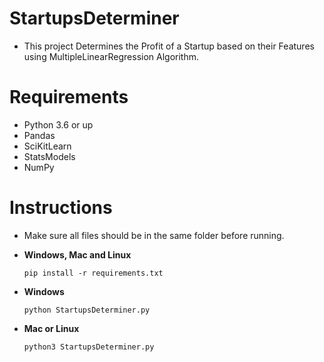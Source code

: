# StartupsDeterminer
- This project Determines the Profit of a Startup based on their Features using MultipleLinearRegression Algorithm.

# Requirements
- Python 3.6 or up
- Pandas
- SciKitLearn
- StatsModels
- NumPy

# Instructions
- Make sure all files should be in the same folder before running.

- **Windows, Mac and Linux**
  ``` 
  pip install -r requirements.txt
  ```
- **Windows**
  ```
  python StartupsDeterminer.py
  ```
- **Mac or Linux**
  ```
  python3 StartupsDeterminer.py
  ```